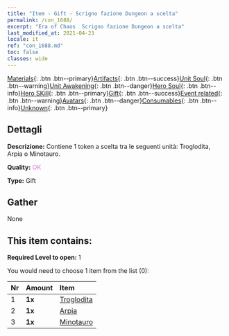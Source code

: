 ```yaml
---
title: "Item - Gift - Scrigno fazione Dungeon a scelta"
permalink: /con_1688/
excerpt: "Era of Chaos  Scrigno fazione Dungeon a scelta"
last_modified_at: 2021-04-23
locale: it
ref: "con_1688.md"
toc: false
classes: wide
---
```

 [Materials](/ItemsIT/){: .btn .btn--primary}[Artifacts](/ItemsIT/Artifacts/){: .btn .btn--success}[Unit Soul](/ItemsIT/UnitSoul/){: .btn .btn--warning}[Unit Awakening](/ItemsIT/UnitAwakening/){: .btn .btn--danger}[Hero Soul](/ItemsIT/HeroSoul/){: .btn .btn--info}[Hero SKill](/ItemsIT/HeroSkill/){: .btn .btn--primary}[Gift](/ItemsIT/Gift/){: .btn .btn--success}[Event related](/ItemsIT/Events/){: .btn .btn--warning}[Avatars](/ItemsIT/Avatars/){: .btn .btn--danger}[Consumables](/ItemsIT/Consumables/){: .btn .btn--info}[Unknown](/ItemsIT/Unknown/){: .btn .btn--primary}

## Dettagli
 **Descrizione:** Contiene 1 token a scelta tra le seguenti unità: Troglodita, Arpia o Minotauro.

 **Quality:** <span style="color: #DA70D6">OK</span>

 **Type:** Gift

## Gather

  None

## This item contains:

 **Required Level to open:** 1

 You would need to choose 1 item from the list (0):

  | Nr | Amount |     Item    |
  |:---|:-------|:------------|
  | 1 |  **1x** | [Troglodita](/ItemsIT/unt_244/) |  | 
  | 2 |  **1x** | [Arpia](/ItemsIT/unt_245/) |  | 
  | 3 |  **1x** | [Minotauro](/ItemsIT/unt_248/) |  | 
